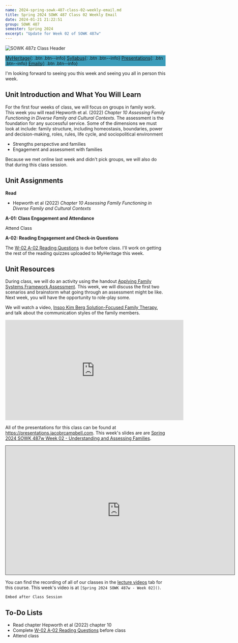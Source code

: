 ```yaml
---
name: 2024-spring-sowk-487-class-02-weekly-email.md
title: Spring 2024 SOWK 487 Class 02 Weekly Email
date: 2024-01-21 21:22:51
group: SOWK 487
semester: Spring 2024
excerpt: "Update for Week 02 of SOWK 487w"
---
```


![SOWK 487z Class Header](https://jacobrcampbell.com/assets/media/2024-01-19-sowk-487w-email-header-image.jpg)

<div style="background-color: #3b9cba; width: 100%;" markdown="1">

[MyHeritage](https://myheritage.heritage.edu/ICS/Academics/SOWK/SOWK_487W/2324_SP-SOWK_487W-1/){: .btn .btn--info}
[Syllabus](https://jacobrcampbell.com/assets/media/2024-spring-sowk-487w-1-course-syllabus-campbell.pdf){: .btn .btn--info}
[Presentations](https://presentations.jacobrcampbell.com){: .btn .btn--info}
[Emails](https://jacobrcampbell.com/communications/){: .btn .btn--info}

</div>


I'm looking forward to seeing you this week and seeing you all in person this week. 

## Unit Introduction and What You Will Learn

For the first four weeks of class, we will focus on groups in family work. This week you will read Hepworth et al. (2022) _Chapter 10 Assessing Family Functioning in Diverse Family and Cultural Contexts_. The assessment is the foundation for any successful service. Some of the dimensions we must look at include: family structure, including homeostasis, boundaries, power and decision-making, roles, rules, life cycle, and sociopolitical environment

- Strengths perspective and families
- Engagement and assessment with families

Because we met online last week and didn't pick groups, we will also do that during this class session.

## Unit Assignments

**Read**

- Hepworth et al (2022) _Chapter 10 Assessing Family Functioning in Diverse Family and Cultural Contexts_

**A-01: Class Engagement and Attendance**

Attend Class

**A-02: Reading Engagement and Check-in Questions**

The [W-02 A-02 Reading Questions](https://myheritage.heritage.edu/ICS/Academics/SOWK/SOWK_487W/2324_SP-SOWK_487W-1/Assignments.jnz?portlet=Coursework&screen=AssignmentDetailView&screenType=change&id=b322fc29-e796-468c-a141-82a7ead7fa9a) is due before class. I'll work on getting the rest of the reading quizzes uploaded to MyHeritage this week. 

## Unit Resources

During class, we will do an activity using the handout [Applying Family Systems Framework Assessment](https://myheritage.heritage.edu/ICS/Portlets/ICS/Handoutportlet/viewhandler.ashx?handout_id=4e7bb8c5-81a0-477b-ac4d-dbb906109176). This week, we will discuss the first two scenarios and brainstorm what going through an assessment might be like. Next week, you will have the opportunity to role-play some.

We will watch a video, [Insoo Kim Berg Solution-Focused Family Therapy](https://www.youtube.com/watch?v=6Fe8D0hAQh0), and talk about the communication styles of the family members.

<iframe width="560" height="315" src="https://www.youtube.com/embed/6Fe8D0hAQh0?si=APhCUnhS1YlOGXbO" title="YouTube video player" frameborder="0" allow="accelerometer; autoplay; clipboard-write; encrypted-media; gyroscope; picture-in-picture; web-share" allowfullscreen></iframe>

All of the presentations for this class can be found at <https://presentations.jacobrcampbell.com>. This week's slides are are [Spring 2024 SOWK 487w Week 02 - Understanding and Assessing Families](https://presentations.jacobrcampbell.com/2YzYqc).

<iframe src="https://presentations.jacobrcampbell.com/2YzYqc/embed" height="405" width="720" style="border: 1px solid #464646;" allowfullscreen allow="autoplay"></iframe>

You can find the recording of all of our classes in the [lecture videos](https://myheritage.heritage.edu/ICS/Academics/SOWK/SOWK_460W/2324_SP-SOWK_460W-1/Lecture_Videos.jnz) tab for this course. This week's video is at `[Spring 2024 SOWK 487w - Week 02]()`.

`Embed after Class Session`


## To-Do Lists

- Read chapter Hepworth et al (2022) chapter 10
- Complete [W-02 A-02 Reading Questions](https://myheritage.heritage.edu/ICS/Academics/SOWK/SOWK_487W/2324_SP-SOWK_487W-1/Assignments.jnz?portlet=Coursework&screen=AssignmentDetailView&screenType=change&id=b322fc29-e796-468c-a141-82a7ead7fa9a) before class
- Attend class